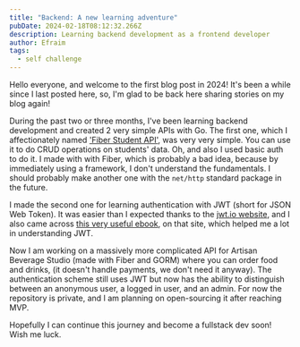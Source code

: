 ```yaml
---
title: "Backend: A new learning adventure"
pubDate: 2024-02-18T08:12:32.266Z
description: Learning backend development as a frontend developer
author: Efraim
tags:
  - self challenge
---
```

Hello everyone, and welcome to the first blog post in 2024! It's been a while since I last posted here, so, I'm glad to be back here sharing stories on my blog again!

During the past two or three months, I've been learning backend development and created 2 very simple APIs with Go. The first one, which I affectionately named ['Fiber Student API'](https://github.com/klrfl/fiber-student-api), was very very simple. You can use it to do CRUD operations on students' data. Oh, and also I used basic auth to do it. I made with with Fiber, which is probably a bad idea, because by immediately using a framework, I don't understand the fundamentals. I should probably make another one with the `net/http` standard package in the future.

I made the second one for learning authentication with JWT (short for JSON Web Token). It was easier than I expected thanks to the [jwt.io website](https://jwt.io), and I also came across [this very useful ebook](https://auth0.com/resources/ebooks/jwt-handbook), on that site, which helped me a lot in understanding JWT.

Now I am working on a massively more complicated API for Artisan Beverage Studio (made with Fiber and GORM) where you can order food and drinks, (it doesn't handle payments, we don't need it anyway). The authentication scheme still uses JWT but now has the ability to distinguish between an anonymous user, a logged in user, and an admin. For now the repository is private, and I am planning on open-sourcing it after reaching MVP.

Hopefully I can continue this journey and become a fullstack dev soon! Wish me luck.